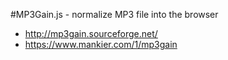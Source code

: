 #MP3Gain.js - normalize MP3 file into the browser

- http://mp3gain.sourceforge.net/
- https://www.mankier.com/1/mp3gain
